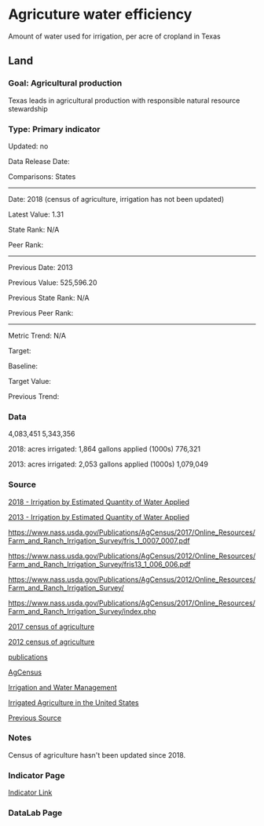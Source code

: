 # Agricuture water efficiency

Amount of water used for irrigation, per acre of cropland in Texas

## Land

### Goal: Agricultural production

Texas leads in agricultural production with responsible natural resource stewardship

### Type: Primary indicator

Updated: no

Data Release Date: 

Comparisons: States

----

Date: 2018 (census of agriculture, irrigation has not been updated)

Latest Value: 1.31

State Rank: N/A

Peer Rank: 

----

Previous Date: 2013

Previous Value: 525,596.20

Previous State Rank: N/A

Previous Peer Rank: 


----
Metric Trend: N/A

Target: 

Baseline: 

Target Value: 

Previous Trend: 



<!--### Value

| Year      |  Value      | Rank        | Previous Year | Previous Value | Previous Rank | Trend | 
| ----------- | ----------- | ----------- | ----------- | ----------- | ----------- | -----------|
|   2018      |  416,481.22 |    N/A     |      2013      | 525,596.20  |    N/A     |    up     | 

-->
### Data

4,083,451
5,343,356

2018:
acres irrigated:
1,864
gallons applied (1000s)
776,321

2013:
acres irrigated:
2,053
gallons applied (1000s)
1,079,049  

### Source

[2018 - Irrigation by Estimated Quantity of Water Applied](https://www.nass.usda.gov/Publications/AgCensus/2017/Online_Resources/Farm_and_Ranch_Irrigation_Survey/fris_1_0007_0007.pdf)

[2013 - Irrigation by Estimated Quantity of Water Applied](https://www.nass.usda.gov/Publications/AgCensus/2012/Online_Resources/Farm_and_Ranch_Irrigation_Survey/fris13_1_006_006.pdf)



https://www.nass.usda.gov/Publications/AgCensus/2017/Online_Resources/Farm_and_Ranch_Irrigation_Survey/fris_1_0007_0007.pdf

https://www.nass.usda.gov/Publications/AgCensus/2012/Online_Resources/Farm_and_Ranch_Irrigation_Survey/fris13_1_006_006.pdf

https://www.nass.usda.gov/Publications/AgCensus/2012/Online_Resources/Farm_and_Ranch_Irrigation_Survey/

https://www.nass.usda.gov/Publications/AgCensus/2017/Online_Resources/Farm_and_Ranch_Irrigation_Survey/index.php

[2017 census of agriculture](https://www.nass.usda.gov/Publications/AgCensus/2017/index.php)

[2012 census of agriculture](https://www.nass.usda.gov/Publications/AgCensus/2012/)

[publications](https://www.nass.usda.gov/Publications/Highlights/index.php)

[AgCensus](https://www.nass.usda.gov/AgCensus/index.php)

[Irrigation and Water Management](https://www.nass.usda.gov/Publications/Highlights/2019/2017Census_Irrigation_and_WaterManagement.pdf)

[Irrigated Agriculture in the United States](https://www.ers.usda.gov/data-products/irrigated-agriculture-in-the-united-states/)

[Previous Source](https://www.nass.usda.gov/Publications/AgCensus/2017/Online_Resources/Farm_and_Ranch_Irrigation_Survey/fris_1_0007_0007.pdf )

### Notes

Census of agriculture hasn't been updated since 2018.


### Indicator Page

[Indicator Link](https://indicators.texas2036.org/indicator/114)

### DataLab Page

